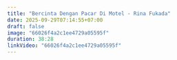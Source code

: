 ```yaml
---
title: "Bercinta Dengan Pacar Di Motel - Rina Fukada"
date: 2025-09-29T07:14:55+07:00
draft: false
image: "66026f4a2c1ee4729a05595f"
duration: 38:28
linkVideo: "66026f4a2c1ee4729a05595f"
---
```

